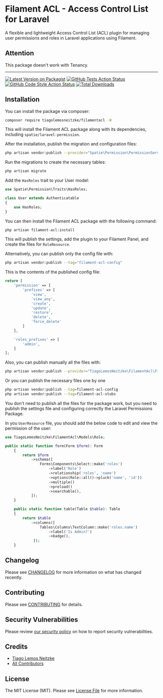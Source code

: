 # Filament ACL - Access Control List for Laravel

A flexible and lightweight Access Control List (ACL) plugin for managing user permissions and roles in Laravel applications using Filament.

## Attention
This package doesn't work with Tenancy.

---

[![Latest Version on Packagist](https://img.shields.io/packagist/v/tiagolemosneitzke/filamentacl.svg?style=flat-square)](https://packagist.org/packages/tiagolemosneitzke/filamentacl)
[![GitHub Tests Action Status](https://img.shields.io/github/actions/workflow/status/TiagoLemosNeitzke/filamentacl/run-tests.yml?branch=main&label=tests&style=flat-square)](https://github.com/TiagoLemosNeitzke/filamentacl/actions?query=workflow%3Arun-tests+branch%3Amain)
[![GitHub Code Style Action Status](https://img.shields.io/github/actions/workflow/status/TiagoLemosNeitzke/filamentacl/fix-php-code-styling.yml?branch=main&label=code%20style&style=flat-square)](https://github.com/TiagoLemosNeitzke/filamentacl/actions?query=workflow%3A"Fix+PHP+code+styling"+branch%3Amain)
[![Total Downloads](https://img.shields.io/packagist/dt/TiagoLemosNeitzke/filamentacl.svg?style=flat-square)](https://packagist.org/packages/tiagolemosneitzke/filamentacl)

## Installation

You can install the package via composer:

```bash
composer require tiagolemosneitzke/filamentacl -W
```

This will install the Filament ACL package along with its dependencies, including `spatie/laravel-permission`.

After the installation, publish the migration and configuration files:

```bash
php artisan vendor:publish --provider="Spatie\Permission\PermissionServiceProvider"
```

Run the migrations to create the necessary tables:

```bash
php artisan migrate
```

Add the `HasRoles` trait to your User model:

```php
use Spatie\Permission\Traits\HasRoles;

class User extends Authenticatable
{
    use HasRoles;
}
```

You can then install the Filament ACL package with the following command:

```bash
php artisan filament-acl:install
```

This will publish the settings, add the plugin to your Filament Panel, and create the files for `RoleResource`.

Alternatively, you can publish only the config file with:

```bash
php artisan vendor:publish --tag="filament-acl-config"
```

This is the contents of the published config file:

```php
return [
    'permission' => [
        'prefixes' => [
            'view',
            'view_any',
            'create',
            'update',
            'restore',
            'delete',
            'force_delete'
        ]
    ],

    'roles_prefixes' => [
        'admin',
    ]
];
```
Also, you can publish manually all the files with:

```bash
php artisan vendor:publish --provider="TiagoLemosNeitzke\FilamentAcl\FilamentAclServiceProvider"
```
Or you can publish the necessary files one by one
```bash
php artisan vendor:publish --tag=filament-acl-config
php artisan vendor:publish --tag=filament-acl-stubs
```

You don't need to publish all the files for the package work, but you need to publish the settings file and configuring correctly the Laravel Permissions Package.

In you `UserResource` file, you should add the below code to edit and view the permission of the user:

```php
use TiagoLemosNeitzke\FilamentAcl\Models\Role;

public static function form(Form $form): Form
    {
        return $form
            ->schema([
                Forms\Components\Select::make('roles')
                    ->label('Role')
                    ->relationship('roles', 'name')
                    ->options(Role::all()->pluck('name', 'id'))
                    ->multiple()
                    ->preload()
                    ->searchable(),
            ]);
    }

    public static function table(Table $table): Table
    {
        return $table
            ->columns([
                Tables\Columns\TextColumn::make('roles.name')
                    ->label('Is Admin?')
                    ->badge(),
             ]);
    }
```
## Changelog

Please see [CHANGELOG](CHANGELOG.md) for more information on what has changed recently.

## Contributing

Please see [CONTRIBUTING](.github/CONTRIBUTING.md) for details.

## Security Vulnerabilities

Please review [our security policy](../../security/policy) on how to report security vulnerabilities.

## Credits

- [Tiago Lemos Neitzke](https://github.com/TiagoLemosNeitzke)
- [All Contributors](../../contributors)

## License

The MIT License (MIT). Please see [License File](LICENSE.md) for more information.
